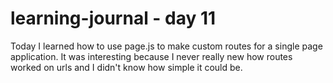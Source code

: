 # learning-journal - day 11

Today I learned how to use page.js to make custom routes for a single page application. It was interesting because I never really new how routes worked on urls and I didn't know how simple it could be. 
